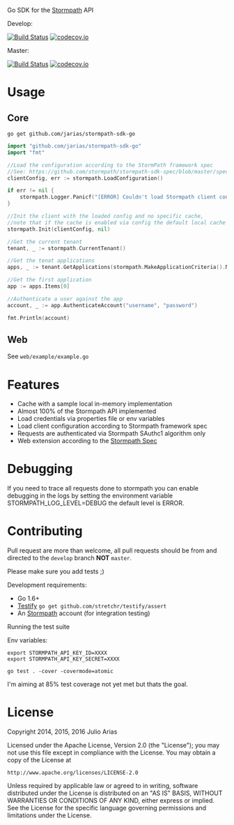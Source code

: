 Go SDK for the [Stormpath](http://stormpath.com/) API

Develop:

[![Build Status](https://travis-ci.org/jarias/stormpath-sdk-go.svg?branch=develop)](https://travis-ci.org/jarias/stormpath-sdk-go) [![codecov.io](http://codecov.io/github/jarias/stormpath-sdk-go/coverage.svg?branch=develop)](http://codecov.io/github/jarias/stormpath-sdk-go?branch=develop)

Master:

[![Build Status](https://travis-ci.org/jarias/stormpath-sdk-go.svg?branch=master)](https://travis-ci.org/jarias/stormpath-sdk-go) [![codecov.io](http://codecov.io/github/jarias/stormpath-sdk-go/coverage.svg?branch=master)](http://codecov.io/github/jarias/stormpath-sdk-go?branch=master)

# Usage

## Core

```go get github.com/jarias/stormpath-sdk-go```

```go
import "github.com/jarias/stormpath-sdk-go"
import "fmt"

//Load the configuration according to the StormPath framework spec 
//See: https://github.com/stormpath/stormpath-sdk-spec/blob/master/specifications/config.md
clientConfig, err := stormpath.LoadConfiguration()

if err != nil {
    stormpath.Logger.Panicf("[ERROR] Couldn't load Stormpath client configuration: %s", err)
}

//Init the client with the loaded config and no specific cache, 
//note that if the cache is enabled via config the default local cache would be used
stormpath.Init(clientConfig, nil)

//Get the current tenant
tenant, _ := stormpath.CurrentTenant()

//Get the tenat applications
apps, _ := tenant.GetApplications(stormpath.MakeApplicationCriteria().NameEq("test app"))

//Get the first application
app := apps.Items[0]

//Authenticate a user against the app
account, _ := app.AuthenticateAccount("username", "password")

fmt.Println(account)
```

## Web

See `web/example/example.go`

# Features

* Cache with a sample local in-memory implementation
* Almost 100% of the Stormpath API implemented
* Load credentials via properties file or env variables
* Load client configuration according to Stormpath framework spec
* Requests are authenticated via Stormpath SAuthc1 algorithm only
* Web extension according to the [Stormpath Spec](https://github.com/stormpath/stormpath-framework-spec)

# Debugging

If you need to trace all requests done to stormpath you can enable debugging in the logs
by setting the environment variable STORMPATH_LOG_LEVEL=DEBUG the default level is ERROR.

# Contributing

Pull request are more than welcome, all pull requests should be from and directed to the ```develop``` branch **NOT** ```master```.

Please make sure you add tests ;)

Development requirements:

- Go 1.6+
- [Testify](https://github.com/stretchr/testify) ```go get github.com/stretchr/testify/assert```
- An [Stormpath](https://stormpath.com) account (for integration testing)

Running the test suite

Env variables:

```
export STORMPATH_API_KEY_ID=XXXX
export STORMPATH_API_KEY_SECRET=XXXX
```

```
go test . -cover -covermode=atomic
```

I'm aiming at 85% test coverage not yet met but thats the goal.

# License

Copyright 2014, 2015, 2016 Julio Arias

Licensed under the Apache License, Version 2.0 (the "License");
you may not use this file except in compliance with the License.
You may obtain a copy of the License at

    http://www.apache.org/licenses/LICENSE-2.0

Unless required by applicable law or agreed to in writing, software
distributed under the License is distributed on an "AS IS" BASIS,
WITHOUT WARRANTIES OR CONDITIONS OF ANY KIND, either express or implied.
See the License for the specific language governing permissions and
limitations under the License.
